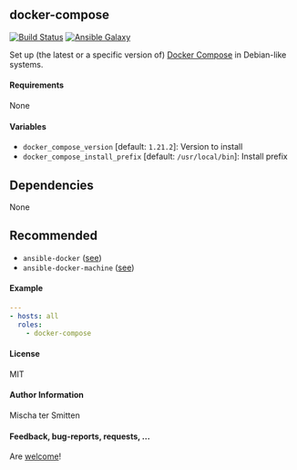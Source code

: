 ## docker-compose

[![Build Status](https://travis-ci.org/Oefenweb/ansible-docker-compose.svg?branch=master)](https://travis-ci.org/Oefenweb/ansible-docker-compose) [![Ansible Galaxy](http://img.shields.io/badge/ansible--galaxy-docker--compose-blue.svg)](https://galaxy.ansible.com/Oefenweb/docker-compose/)

Set up (the latest or a specific version of) [Docker Compose](https://docs.docker.com/compose) in Debian-like systems.

#### Requirements

None

#### Variables

* `docker_compose_version` [default: `1.21.2`]: Version to install
* `docker_compose_install_prefix` [default: `/usr/local/bin`]: Install prefix

## Dependencies

None

## Recommended

* `ansible-docker` ([see](https://github.com/Oefenweb/ansible-docker))
* `ansible-docker-machine` ([see](https://github.com/Oefenweb/ansible-docker-machine))

#### Example

```yaml
---
- hosts: all
  roles:
    - docker-compose
```

#### License

MIT

#### Author Information

Mischa ter Smitten

#### Feedback, bug-reports, requests, ...

Are [welcome](https://github.com/Oefenweb/ansible-docker-compose/issues)!
